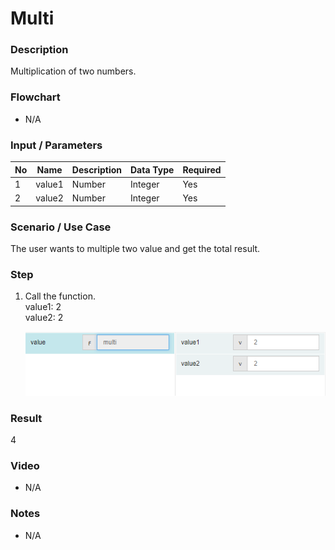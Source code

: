 ﻿# Multi


### Description

Multiplication of two numbers.

### Flowchart

- N/A 

### Input / Parameters

| No | Name | Description | Data Type | Required |
| ------ | ------ | ------ |------ | ------ |
| 1 | value1 | Number | Integer | Yes  |
| 2 | value2 | Number | Integer | Yes  |

### Scenario / Use Case

The user wants to multiple two value and get the total result.<br />

### Step

1. Call the function.
    <br />
    value1: 2<br />
    value2: 2<br />
    
    ![](Multi-step-1.png?raw=true)

### Result

4

### Video

- N/A

<!--[![Video](http://i.imgur.com/Ot5DWAW.png)](https://youtu.be/StTqXEQ2l-Y?t=35s)-->


### Notes

- N/A